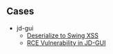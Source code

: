 ## Cases
- jd-gui
  - [Deserialize to Swing XSS](https://github.com/java-decompiler/jd-gui/issues/416)
  - [RCE Vulnerability in JD-GUI ](https://github.com/java-decompiler/jd-gui/issues/415)
